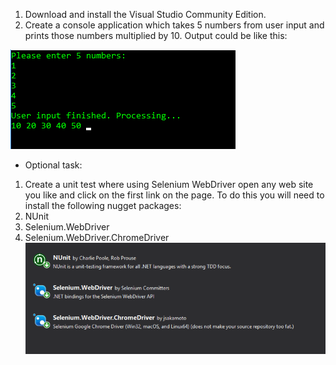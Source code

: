 1.	Download and install the Visual Studio Community Edition.
2.	Create a console application which takes 5 numbers from user input and prints those numbers multiplied by 10.
Output could be like this:

![1](https://github.com/jekoGetMan/Csharp1/blob/master/task1.png)


* Optional task: 
1.	Create a unit test where using Selenium WebDriver open any web site you like and click on the first link on the page.
To do this you will need to install the following nugget packages:
1.	NUnit
2.	Selenium.WebDriver
3.	Selenium.WebDriver.ChromeDriver
![2](https://github.com/jekoGetMan/Csharp1/blob/master/task2.png)

